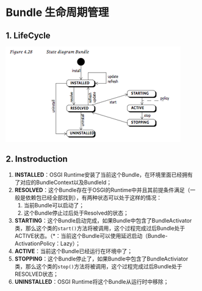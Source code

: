 # Bundle 生命周期管理

## 1. LifeCycle

![LifeCycle](img/osgi-lifecycle.png)

## 2. Instroduction

1. __INSTALLED__：OSGI Runtime安装了当前这个Bundle，在环境里面已经拥有了对应的BundleContext以及BundleId；
2. __RESOLVED__：这个Bundle存在于OSGI的Runtime中并且其前提条件满足（一般是依赖包已经全部找到），有两种状态可以处于这样的情况：
    1. 当前Bundle可以启动了；
    2. 这个Bundle停止过后处于Resolved的状态；
3. __STARTING__：这个Bundle启动完成，如果Bundle中包含了BundleActivator类，那么这个类的`start()`方法将被调用，这个过程完成过后Bundle处于ACTIVE状态。（*：当前这个Bundle可以使用延迟启动（Bundle-ActivationPolicy：Lazy）；
4. __ACTIVE__：当前这个Bundle已经运行在环境中了；
5. __STOPPING__：这个Bundle停止了，如果Bundle中包含了BundleActiviator类，那么这个类的`stop()`方法将被调用，这个过程完成过后Bundle处于RESOLVED状态；
6. __UNINSTALLED__：OSGI Runtime将这个Bundle从运行时中移除；